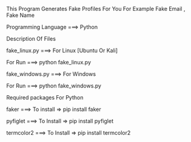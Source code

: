 This Program Generates Fake Profiles For You For Example Fake Email , Fake Name

Programming Language ===> Python 

Description Of Files

fake_linux.py ===> For Linux [Ubuntu Or Kali]

For Run ===> python fake_linux.py

fake_windows.py ===> For Windows

For Run ===> python fake_windows.py

Required packages For Python

faker ===> To install => pip install faker

pyfiglet ===> To Install => pip install pyfiglet

termcolor2 ===> To Install => pip install termcolor2

